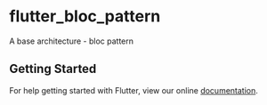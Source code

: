 # flutter_bloc_pattern

A base architecture - bloc pattern

## Getting Started

For help getting started with Flutter, view our online
[documentation](https://flutter.io/).
